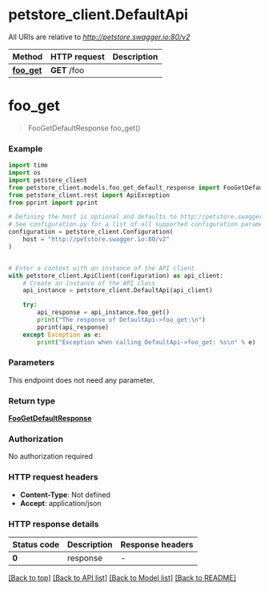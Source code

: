 # petstore_client.DefaultApi

All URIs are relative to *http://petstore.swagger.io:80/v2*

Method | HTTP request | Description
------------- | ------------- | -------------
[**foo_get**](DefaultApi.md#foo_get) | **GET** /foo | 


# **foo_get**
> FooGetDefaultResponse foo_get()



### Example


```python
import time
import os
import petstore_client
from petstore_client.models.foo_get_default_response import FooGetDefaultResponse
from petstore_client.rest import ApiException
from pprint import pprint

# Defining the host is optional and defaults to http://petstore.swagger.io:80/v2
# See configuration.py for a list of all supported configuration parameters.
configuration = petstore_client.Configuration(
    host = "http://petstore.swagger.io:80/v2"
)


# Enter a context with an instance of the API client
with petstore_client.ApiClient(configuration) as api_client:
    # Create an instance of the API class
    api_instance = petstore_client.DefaultApi(api_client)

    try:
        api_response = api_instance.foo_get()
        print("The response of DefaultApi->foo_get:\n")
        pprint(api_response)
    except Exception as e:
        print("Exception when calling DefaultApi->foo_get: %s\n" % e)
```



### Parameters

This endpoint does not need any parameter.

### Return type

[**FooGetDefaultResponse**](FooGetDefaultResponse.md)

### Authorization

No authorization required

### HTTP request headers

 - **Content-Type**: Not defined
 - **Accept**: application/json

### HTTP response details

| Status code | Description | Response headers |
|-------------|-------------|------------------|
**0** | response |  -  |

[[Back to top]](#) [[Back to API list]](../README.md#documentation-for-api-endpoints) [[Back to Model list]](../README.md#documentation-for-models) [[Back to README]](../README.md)

